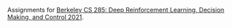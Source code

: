 Assignments for [Berkeley CS 285: Deep Reinforcement Learning, Decision Making, and Control 2021](http://rail.eecs.berkeley.edu/deeprlcourse-fa21/).
